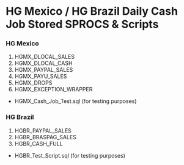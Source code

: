 # HG Mexico / HG Brazil Daily Cash Job Stored SPROCS & Scripts

### HG Mexico
1. HGMX_DLOCAL_SALES
2. HGMX_DLOCAL_CASH
3. HGMX_PAYPAL_SALES
4. HGMX_PAYU_SALES
5. HGMX_DROPS
6. HGMX_EXCEPTION_WRAPPER
- HGMX_Cash_Job_Test.sql (for testing purposes)

### HG Brazil
1. HGBR_PAYPAL_SALES
2. HGBR_BRASPAG_SALES
3. HGBR_CASH_FULL
- HGBR_Test_Script.sql (for testing purposes)
